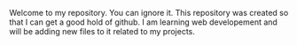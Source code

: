 Welcome to my repository. You can ignore it. 
This repository was created so that I can get a good hold of github. 
I am learning web developement and will be adding new files to it related to my projects.
